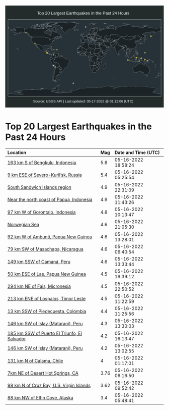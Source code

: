 ![Map](./map.png)

# Top 20 Largest Earthquakes in the Past 24 Hours

| Location | Mag | Date and Time (UTC) |
|:---|:---|:---|
| [163 km S of Bengkulu, Indonesia](https://earthquake.usgs.gov/earthquakes/eventpage/us6000hljt) | 5.8 | 05-16-2022 18:58:24 |
| [9 km ESE of Severo-Kuril’sk, Russia](https://earthquake.usgs.gov/earthquakes/eventpage/us6000hlee) | 5.4 | 05-16-2022 05:25:54 |
| [South Sandwich Islands region](https://earthquake.usgs.gov/earthquakes/eventpage/us6000hlmp) | 4.9 | 05-16-2022 22:31:09 |
| [Near the north coast of Papua, Indonesia](https://earthquake.usgs.gov/earthquakes/eventpage/us6000hlg1) | 4.9 | 05-16-2022 11:43:26 |
| [97 km W of Gorontalo, Indonesia](https://earthquake.usgs.gov/earthquakes/eventpage/us6000hlfk) | 4.8 | 05-16-2022 10:13:47 |
| [Norwegian Sea](https://earthquake.usgs.gov/earthquakes/eventpage/us6000hlm0) | 4.6 | 05-16-2022 21:05:30 |
| [92 km W of Ambunti, Papua New Guinea](https://earthquake.usgs.gov/earthquakes/eventpage/us6000hlgk) | 4.6 | 05-16-2022 13:28:01 |
| [79 km SW of Masachapa, Nicaragua](https://earthquake.usgs.gov/earthquakes/eventpage/us6000hlet) | 4.6 | 05-16-2022 06:40:54 |
| [149 km SSW of Camaná, Peru](https://earthquake.usgs.gov/earthquakes/eventpage/us6000hlgl) | 4.6 | 05-16-2022 13:33:44 |
| [50 km ESE of Lae, Papua New Guinea](https://earthquake.usgs.gov/earthquakes/eventpage/us6000hll0) | 4.5 | 05-16-2022 19:39:12 |
| [294 km NE of Fais, Micronesia](https://earthquake.usgs.gov/earthquakes/eventpage/us6000hlmy) | 4.5 | 05-16-2022 22:50:52 |
| [213 km ENE of Lospalos, Timor Leste](https://earthquake.usgs.gov/earthquakes/eventpage/us6000hlfv) | 4.5 | 05-16-2022 11:22:59 |
| [13 km SSW of Piedecuesta, Colombia](https://earthquake.usgs.gov/earthquakes/eventpage/us6000hlfw) | 4.4 | 05-16-2022 11:25:56 |
| [146 km SW of Islay (Matarani), Peru](https://earthquake.usgs.gov/earthquakes/eventpage/us6000hlgi) | 4.3 | 05-16-2022 13:30:03 |
| [185 km SSW of Puerto El Triunfo, El Salvador](https://earthquake.usgs.gov/earthquakes/eventpage/us6000hlif) | 4.2 | 05-16-2022 16:13:47 |
| [146 km SW of Islay (Matarani), Peru](https://earthquake.usgs.gov/earthquakes/eventpage/us6000hlgc) | 4.2 | 05-16-2022 13:02:55 |
| [131 km N of Calama, Chile](https://earthquake.usgs.gov/earthquakes/eventpage/us6000hldu) | 4 | 05-16-2022 01:17:01 |
| [7km NE of Desert Hot Springs, CA](https://earthquake.usgs.gov/earthquakes/eventpage/ci40019919) | 3.76 | 05-16-2022 06:16:50 |
| [98 km N of Cruz Bay, U.S. Virgin Islands](https://earthquake.usgs.gov/earthquakes/eventpage/pr2022136000) | 3.62 | 05-16-2022 09:52:42 |
| [88 km NW of Elfin Cove, Alaska](https://earthquake.usgs.gov/earthquakes/eventpage/ak022690cqso) | 3.4 | 05-16-2022 05:48:41 |
